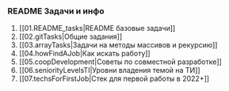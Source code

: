### README Задачи и инфо

1. [[01.README_tasks|README базовые задачи]]
2. [[02.gitTasks|Общие задания]]
3. [[03.arrayTasks|Задачи на методы массивов и рекурсию]]
4. [[04.howFindAJob|Как искать работу]]
5. [[05.coopDevelopment|Советы по совместной разработке]]
6. [[06.seniorityLevelsTI|Уровни владения темой на ТИ]]
7. [[07.techsForFirstJob|Стек для первой работы в 2022+]]
